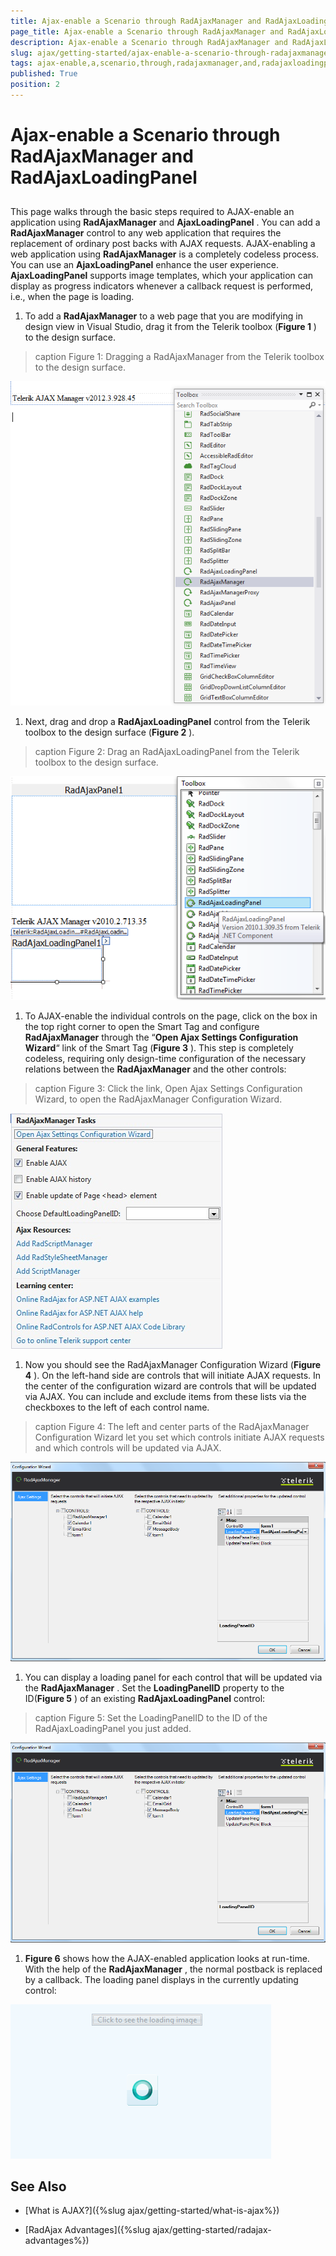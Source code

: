 ```yaml
---
title: Ajax-enable a Scenario through RadAjaxManager and RadAjaxLoadingPanel
page_title: Ajax-enable a Scenario through RadAjaxManager and RadAjaxLoadingPanel | RadAjax for ASP.NET AJAX Documentation
description: Ajax-enable a Scenario through RadAjaxManager and RadAjaxLoadingPanel
slug: ajax/getting-started/ajax-enable-a-scenario-through-radajaxmanager-and-radajaxloadingpanel
tags: ajax-enable,a,scenario,through,radajaxmanager,and,radajaxloadingpanel
published: True
position: 2
---
```


# Ajax-enable a Scenario through RadAjaxManager and RadAjaxLoadingPanel



## 

This page walks through the basic steps required to AJAX-enable an application using **RadAjaxManager** and **AjaxLoadingPanel** . You can add a **RadAjaxManager** control to any web application that requires the replacement of ordinary post backs with AJAX requests. AJAX-enabling a web application using **RadAjaxManager** is a completely codeless process. You can use an **AjaxLoadingPanel** enhance the user experience. **AjaxLoadingPanel** supports image templates, which your application can display as progress indicators whenever a callback request is performed, i.e., when the page is loading.

1. To add a **RadAjaxManager** to a web page that you are modifying in design view in Visual Studio, drag it from the Telerik toolbox (**Figure 1** ) to the design surface.
>caption Figure 1: Dragging a RadAjaxManager from the Telerik toolbox to the design surface.

![AjaxManager Toolbox](images/RadAjaxManagerToolBox.png)

1. Next, drag and drop a **RadAjaxLoadingPanel** control from the Telerik toolbox to the design surface (**Figure 2** ).
>caption Figure 2: Drag an RadAjaxLoadingPanel from the Telerik toolbox to the design surface.

![](images/RadAjaxLoadingPanelToolBox.png)

1. To AJAX-enable the individual controls on the page, click on the box in the top right corner to open the Smart Tag and configure **RadAjaxManager** through the “**Open Ajax Settings Configuration Wizard**“ link of the Smart Tag (**Figure 3** ). This step is completely codeless, requiring only design-time configuration of the necessary relations between the **RadAjaxManager** and the other controls:
>caption Figure 3: Click the link, Open Ajax Settings Configuration Wizard, to open the RadAjaxManager Configuration Wizard.

![AjaxManager Tasks](images/AjaxManagerTasks.jpg)

1. Now you should see the RadAjaxManager Configuration Wizard (**Figure 4** ). On the left-hand side are controls that will initiate AJAX requests. In the center of the configuration wizard are controls that will be updated via AJAX. You can include and exclude items from these lists via the checkboxes to the left of each control name.
>caption Figure 4: The left and center parts of the RadAjaxManager Configuration Wizard let you set which controls initiate AJAX requests and which controls will be updated via AJAX.

![LoadingPanel Setting](images/SetTheLoadingPanelID.png)

1. You can display a loading panel for each control that will be updated via the **RadAjaxManager** . Set the **LoadingPanelID** property to the ID(**Figure 5** ) of an existing **RadAjaxLoadingPanel** control:
>caption Figure 5: Set the LoadingPanelID to the ID of the RadAjaxLoadingPanel you just added.

![LoadingPanel Setting](images/SetTheLoadingPanelID.png)

1. **Figure 6** shows how the AJAX-enabled application looks at run-time. With the help of the **RadAjaxManager** , the normal postback is replaced by a callback. The loading panel displays in the currently updating control:

![](images/HowTheAjaxApplicationWorks.png)

## See Also

 * [What is AJAX?]({%slug ajax/getting-started/what-is-ajax%})

 * [RadAjax Advantages]({%slug ajax/getting-started/radajax-advantages%})
